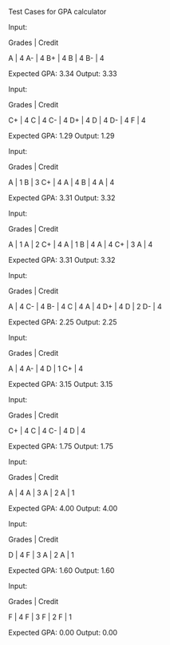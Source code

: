 Test Cases for GPA calculator


Input:

Grades  |  Credit

A       |  4
A-      |  4 
B+      |  4
B       |  4
B-      |  4

Expected GPA: 3.34
Output: 3.33

Input:

Grades  |  Credit

C+      |  4
C       |  4 
C-      |  4
D+      |  4
D       |  4
D-      |  4
F       |  4

Expected GPA: 1.29
Output: 1.29

Input:

Grades  |  Credit

A       |  1
B       |  3 
C+      |  4
A       |  4
B       |  4
A       |  4

Expected GPA: 3.31
Output: 3.32


Input:

Grades  |  Credit

A       |  1
A       |  2 
C+      |  4
A       |  1
B       |  4
A       |  4
C+      |  3
A       |  4

Expected GPA: 3.31
Output: 3.32


Input:

Grades  |  Credit

A       |  4
C-      |  4 
B-      |  4
C       |  4
A       |  4
D+      |  4
D       |  2
D-      |  4

Expected GPA: 2.25
Output: 2.25


Input:

Grades  |  Credit

A       |  4
A-      |  4 
D       |  1
C+      |  4

Expected GPA: 3.15
Output: 3.15


Input:

Grades  |  Credit

C+      |  4
C       |  4 
C-      |  4
D       |  4

Expected GPA: 1.75
Output: 1.75


Input:

Grades  |  Credit

A       |  4
A       |  3 
A       |  2
A       |  1

Expected GPA: 4.00
Output: 4.00


Input:

Grades  |  Credit

D       |  4
F       |  3 
A       |  2
A       |  1

Expected GPA: 1.60
Output: 1.60


Input:

Grades  |  Credit

F       |  4
F       |  3 
F       |  2
F       |  1

Expected GPA: 0.00
Output: 0.00